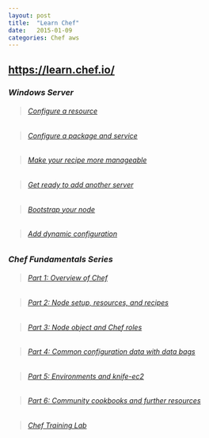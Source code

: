 ```yaml
---
layout: post
title:  "Learn Chef"
date:   2015-01-09
categories: Chef aws
---
```


##  https://learn.chef.io/

### _Windows Server_

> ###### [Configure a resource]( https://learn.chef.io/windows/configure-a-resource)

> ###### [Configure a package and service](https://learn.chef.io/windows/configure-a-package-and-service)

> ###### [Make your recipe more manageable](https://learn.chef.io/windows/make-your-recipe-more-manageable)

> ###### [Get ready to add another server](https://learn.chef.io/windows/get-ready-to-add-another-server)

> ###### [Bootstrap your node](https://learn.chef.io/windows/bootstrap-your-node)

> ###### [Add dynamic configuration](https://learn.chef.io/windows/add-dynamic-configuration)


### _Chef Fundamentals Series_

> ###### [Part 1: Overview of Chef](https://www.youtube.com/watch?v=S5lHUpzoCYo)

> ###### [Part 2: Node setup, resources, and recipes](https://www.youtube.com/watch?v=KQEj9rZwLb8)

> ###### [Part 3: Node object and Chef roles](https://www.youtube.com/watch?v=nQogf89hgnM)

> ###### [Part 4: Common configuration data with data bags](https://www.youtube.com/watch?v=fS_yrFNSL9w)

> ###### [Part 5: Environments and knife-ec2](https://www.youtube.com/watch?v=NI45i5IoF7I)

> ###### [Part 6: Community cookbooks and further resources](https://www.youtube.com/watch?v=ovTIeS3kx4g)

> ###### [Chef Training Lab](https://www.youtube.com/watch?v=9bidpd-LiNw)
